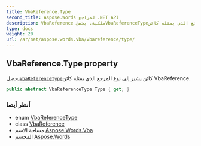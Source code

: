 ```yaml
---
title: VbaReference.Type
second_title: Aspose.Words لمراجع .NET API
description: VbaReference ملكية. يحصلVbaReferenceTypeكائن يشير إلى نوع المرجع الذي يمثله كائن VbaReference.
type: docs
weight: 20
url: /ar/net/aspose.words.vba/vbareference/type/
---
```

## VbaReference.Type property

يحصل[`VbaReferenceType`](../../vbareferencetype/)كائن يشير إلى نوع المرجع الذي يمثله كائن VbaReference.

```csharp
public abstract VbaReferenceType Type { get; }
```

### أنظر أيضا

* enum [VbaReferenceType](../../vbareferencetype/)
* class [VbaReference](../)
* مساحة الاسم [Aspose.Words.Vba](../../vbareference/)
* المجسم [Aspose.Words](../../../)


